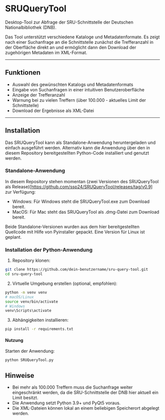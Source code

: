# SRUQueryTool

Desktop-Tool zur Abfrage der SRU-Schnittstelle der Deutschen Nationalbibliothek (DNB). 

Das Tool unterstützt verschiedene Kataloge und Metadatenformate. Es zeigt nach einer Suchanfrage an die Schnittstelle zunächst die Trefferanzahl in der Oberfläche direkt an und ermöglicht dann den Download der zugehörigen Metadaten im XML-Format.

---

## Funktionen

- Auswahl des gewünschten Katalogs und Metadatenformats
- Eingabe von Suchanfragen in einer intuitiven Benutzeroberfläche
- Anzeige der Trefferanzahl
- Warnung bei zu vielen Treffern (über 100.000 - aktuelles Limit der Schnittstelle)
- Download der Ergebnisse als XML-Datei

---

## Installation

Das SRUQueryTool kann als Standalone-Anwendung heruntergeladen und einfach ausgeführt werden. Alternativ kann die Anwendung über den in diesem Repository bereitgestellten Python-Code installiert und genutzt werden. 

### Standalone-Anwendung 

In diesem Repository stehen momentan (zwei Versionen des SRUQueryTool als Release)[https://github.com/ssp24/SRUQueryTool/releases/tag/v0.9] zur Verfügung: 

  - Windows: Für Windows steht die SRUQueryTool.exe zum Download bereit. 
  - MacOS: Für Mac steht das SRUQueryTool als .dmg-Datei zum Download bereit.

Beide Standalone-Versionen wurden aus dem hier bereitgestellten Quellcode mit Hilfe von Pyinstaller gepackt.
Eine Version für Linux ist geplant. 


### Installation der Python-Anwendung

  1. Repository klonen:

  ```bash
  git clone https://github.com/dein-benutzername/sru-query-tool.git
  cd sru-query-tool
  ```

  2. Virtuelle Umgebung erstellen (optional, empfohlen):
  ```bash
  python -m venv venv
  # macOS/Linux
  source venv/bin/activate
  # Windows
  venv\Scripts\activate
  ```

  3. Abhängigkeiten installieren:
  ```bash
  pip install -r requirements.txt
  ```

#### Nutzung

Starten der Anwendung:
```bash
python SRUQueryTool.py
```


## Hinweise 
  * Bei mehr als 100.000 Treffern muss die Suchanfrage weiter eingeschränkt werden, da die SRU-Schnittstelle der DNB hier aktuell ein Limit besitzt. 
  * Die Anwendung setzt Python 3.9+ und PyQt5 voraus.
  * Die XML-Dateien können lokal an einem beliebigen Speicherort abgelegt werden.

